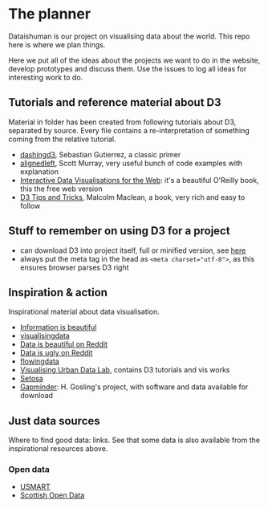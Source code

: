 # The planner

Dataishuman is our project on visualising data about the world. This repo here is where we plan things.

Here we put all of the ideas about the projects we want to do in the website, develop prototypes and discuss them. Use the issues to log all ideas for interesting work to do.

## Tutorials and reference material about D3

Material in folder has been created from following tutorials about D3, separated by source. Every file contains a re-interpretation of something coming from the relative tutorial.

* [dashingd3](https://www.dashingd3js.com/table-of-contents), Sebastian Gutierrez, a classic primer 
* [alignedleft](http://alignedleft.com/tutorials/d3), Scott Murray, very useful bunch of code examples with explanation
* [Interactive Data Visualisations for the Web](http://chimera.labs.oreilly.com/books/1230000000345/index.html): it's a beautiful O'Reilly book, this the free web version
* [D3 Tips and Tricks](https://leanpub.com/D3-Tips-and-Tricks/read), Malcolm Maclean, a book, very rich and easy to follow


## Stuff to remember on using D3 for a project

* can download D3 into project itself, full or minified version, see [here](http://chimera.labs.oreilly.com/books/1230000000345/ch04.html)
* always put the meta tag in the head as `<meta charset="utf-8">`, as this ensures browser parses D3 right

## Inspiration & action

Inspirational material about data visualisation.

* [Information is beautiful](http://www.informationisbeautiful.net)
* [visualisingdata](http://www.visualisingdata.com)
* [Data is beautiful on Reddit](https://www.reddit.com/r/dataisbeautiful/)
* [Data is ugly on Reddit](https://www.reddit.com/r/dataisugly/)
* [flowingdata](http://flowingdata.com)
* [Visualising Urban Data Lab](http://vudlab.com/#/), contains D3 tutorials and vis works
* [Setosa](http://setosa.io/#/)
* [Gapminder](http://www.gapminder.org): H. Gosling's project, with software and data available for download

## Just data sources

Where to find good data: links. See that some data is also available from the inspirational resources above.

### Open data

* [USMART](https://usmart.io/#/)
* [Scottish Open Data](http://statistics.gov.scot)

